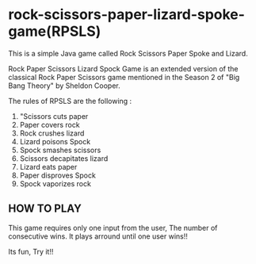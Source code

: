 # rock-scissors-paper-lizard-spoke-game(RPSLS)
This is a simple Java game called Rock Scissors Paper Spoke and Lizard.

Rock Paper Scissors Lizard Spock Game is an extended version of the classical Rock Paper Scissors game mentioned in the Season 2 of 
"Big Bang Theory" by Sheldon Cooper.

The rules of RPSLS are the following : 

1) "Scissors cuts paper 
2) Paper covers rock
3) Rock crushes lizard
4) Lizard poisons Spock
5) Spock smashes scissors
6) Scissors decapitates lizard 
7) Lizard eats paper
8) Paper disproves Spock
9) Spock vaporizes rock 


## HOW TO PLAY
This game requires only one input from the user, The number of consecutive wins.
It plays arround until one user wins!!

Its fun, Try it!!
